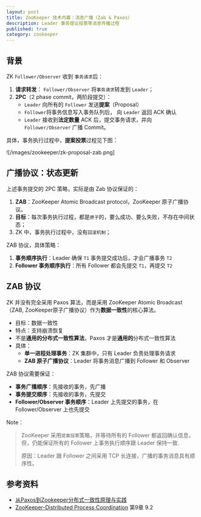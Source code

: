 ```yaml
---
layout: post
title: ZooKeeper 技术内幕：消息广播（Zab & Paxos）
description: Leader 事务提议投票等消息传播过程
published: true
category: zookeeper
---
```



## 背景

ZK `Follower/Observer` 收到 `事务请求`后：

1. **请求转发**： `Follower/Observer` 将`事务请求`转发到 `Leader`；
2. **2PC**（2 phase commit，两阶段提交）：
	* `Leader` 向所有的 `Follower` 发送**提案**（Proposal） 
	* `Follower`将事务信息写入事务队列后， 向 `Leader` 返回 ACK 确认
	* `Leader` 接收到**法定数量** ACK 后，提交事务请求，并向 `Follower/Observer` 广播 Commit。

具体，事务执行过程中，**提案投票**过程见下图：

![/images/zookeeper/zk-proposal-zab.png]


## 广播协议：状态更新

上述事务提交的 2PC 策略，实际是由 Zab 协议保证的：

1. **ZAB**：ZooKeeper Atomic Broadcast protocol，ZooKeeper 原子广播协议。
2. **目标**：每次事务执行过程，都是`原子`的，要么成功、要么失败，不存在中间状态；
3. ZK 中，事务执行过程中，没有`回滚机制`；


ZAB 协议，具体策略：

1. **事务顺序执行**：Leader 确保 `T1` 事务提交成功后，才会广播事务 `T2`
2. **Follower 事务顺序执行**：所有 Follower 都会先提交 `T1`，再提交 `T2`

## ZAB 协议

ZK 并没有完全采用 Paxos 算法，而是采用 ZooKeeper Atomic Broadcast（ZAB, ZooKeeper原子广播协议）作为**数据一致性**的核心算法。

* 目标：数据一致性
* 特点：支持崩溃恢复
* 不是**通用的分布式一致性算法**，Paxos 才是**通用的**分布式一致性算法
* 具体：
	* **单一进程处理事务**：ZK 集群中，只有 Leader 负责处理事务请求
	* **ZAB 原子广播协议**：Leader 将事务消息广播到 Follower 和 Observer

ZAB 协议需要保证：

* **事务广播顺序**：先接收的事务，先广播
* **事务提交顺序**：先接收的事务，先提交
* **Follower/Observer 事务顺序**：Leader 上先提交的事务，在 Follower/Observer 上也先提交

Note：

> ZooKeeper 采用`提案投票`策略，并等待所有的 Follower 都返回确认信息，但，仍能保证所有的 Follower 上事务执行顺序跟 Leader 保持一致.
> 
> 原因：Leader 跟 Follower 之间采用 TCP 长连接，广播的事务消息具有顺序性。






## 参考资料

* [从Paxos到Zookeeper分布式一致性原理与实践]
* [ZooKeeper-Distributed Process Coordination] 第9章 9.2 








































[NingG]:    http://ningg.github.com  "NingG"
[从Paxos到Zookeeper分布式一致性原理与实践]:	https://book.douban.com/subject/26292004/
[ZooKeeper-Distributed Process Coordination]:    http://shop.oreilly.com/product/0636920028901.do










